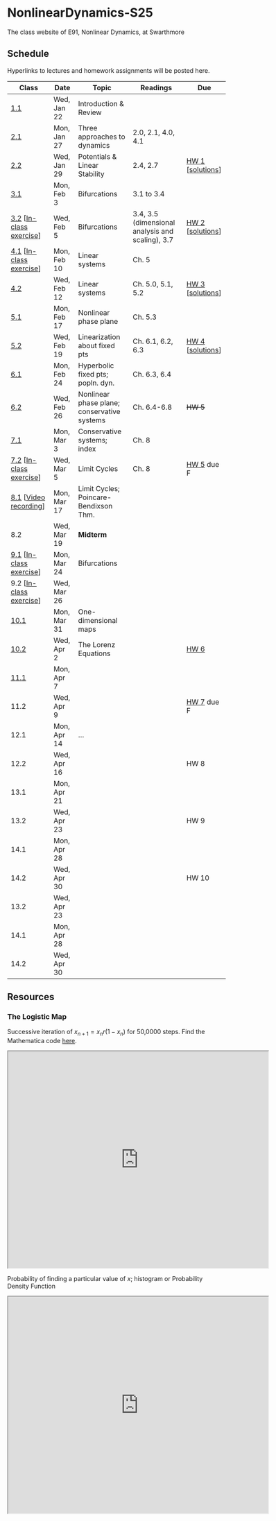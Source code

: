 # NonlinearDynamics-S25
The class website of E91, Nonlinear Dynamics, at Swarthmore

## Schedule

Hyperlinks to lectures and homework assignments will be posted here. 

| **Class**                                                                         | **Date**    | **Topic**                                   | **Readings**                                     | **Due**                                               |
|-----------------------------------------------------------------------------------|-------------|---------------------------------------------|--------------------------------------------------|-------------------------------------------------------|
| [1.1](Lecs/E91.S25.Lec1.pdf)                                                      | Wed, Jan 22 | Introduction & Review                       |                                                  |                                                       |
| [2.1](Lecs/E91.S25.Lec2.pdf)                                                      | Mon, Jan 27 | Three approaches to dynamics                | 2.0, 2.1, 4.0, 4.1                               |                                                       |
| [2.2](Lecs/E91.S25.Lec3.pdf)                                                      | Wed, Jan 29 | Potentials & Linear Stability               | 2.4, 2.7                                         | [HW 1](HW/HW1.pdf) [[solutions](HW/HW1Solutions.pdf)] |
| [3.1](Lecs/E91.S25.Lec4.pdf)                                                      | Mon, Feb 3  | Bifurcations                                | 3.1 to 3.4                                       |                                                       |
| [3.2](Lecs/E91.S25.Lec5.pdf) [[In-class exercise](Exercises/Exercise1.pdf)]       | Wed, Feb 5  | Bifurcations                                | 3.4, 3.5 (dimensional analysis and scaling), 3.7 | [HW 2](HW/HW2.pdf) [[solutions](HW/HW2Solutions.pdf)] |
| [4.1](Lecs/E91.S25.Lec6.pdf)  [[In-class exercise](Exercises/Exercise2.pdf)]      | Mon, Feb 10 | Linear systems                              | Ch. 5                                            |                                                       |
| [4.2](Lecs/E91.S25.Lec7.pdf)                                                      | Wed, Feb 12 | Linear systems                              | Ch. 5.0, 5.1, 5.2                                | [HW 3](HW/HW3.pdf) [[solutions](HW/HW3Solutions.pdf)] |
| [5.1](Lecs/E91.S25.Lec8.pdf)                                                      | Mon, Feb 17 | Nonlinear phase plane                       | Ch. 5.3                                          |                                                       |
| [5.2](Lecs/E91.S25.Lec9.pdf)                                                      | Wed, Feb 19 | Linearization about fixed pts               | Ch. 6.1, 6.2, 6.3                                | [HW 4](HW/HW4.pdf) [[solutions](HW/HW4Solutions.pdf)] |
| [6.1](Lecs/E91.S25.Lec10.pdf)                                                     | Mon, Feb 24 | Hyperbolic fixed pts; popln. dyn.           | Ch. 6.3, 6.4                                     |                                                       |
| [6.2](Lecs/E91.S25.Lec11.pdf)                                                     | Wed, Feb 26 | Nonlinear phase plane; conservative systems | Ch. 6.4-6.8                                      | ~~HW 5~~                                              |
| [7.1](Lecs/E91.S25.Lec12.pdf)                                                     | Mon, Mar 3  | Conservative systems; index                 | Ch. 8                                            |                                                       |
| [7.2](Lecs/E91.S25.Lec13.pdf) [[In-class exercise](Exercises/Exercise3.pdf)]      | Wed, Mar 5  | Limit Cycles                                | Ch. 8                                            | [HW 5](HW/HW5.pdf) due F                              |
| [8.1](Lecs/E91.S25.Lec14.pdf) [[Video recording](https://tinyurl.com/E91March17)] | Mon, Mar 17 | Limit Cycles; Poincare-Bendixson Thm.       |                                                  |                                                       |
| 8.2                                                                               | Wed, Mar 19 | **Midterm**                                 |                                                  |                                                       |
| [9.1](Lecs/E91.S25.Lec15.pdf) [[In-class exercise](Exercises/Exercise4.pdf)]      | Mon, Mar 24 | Bifurcations                                |                                                  |                                                       |
| 9.2 [[In-class exercise](Exercises/Exercise5.pdf)]                                | Wed, Mar 26 |                                             |                                                  |                                                       |
| [10.1](Lecs/E91.S25.Lec16.pdf)                                                    | Mon, Mar 31 | One-dimensional maps                        |                                                  |                                                       |
| [10.2](Lecs/E91.S25.Lec17.pdf)                                                    | Wed, Apr 2  | The Lorenz Equations                        |                                                  | [HW 6](HW/HW6.pdf)                                    |
| [11.1](Lecs/E91.S25.Lec18.pdf)                                                    | Mon, Apr 7  |                                             |                                                  |                                                       |
| 11.2                                                                              | Wed, Apr 9  |                                             |                                                  | [HW 7](HW/HW7.pdf) due F                                                  |
| 12.1                                                                              | Mon, Apr 14 | …                                           |                                                  |                                                       |
| 12.2                                                                              | Wed, Apr 16 |                                             |                                                  | HW 8                                                  |
| 13.1                                                                              | Mon, Apr 21 |                                             |                                                  |                                                       |
| 13.2                                                                              | Wed, Apr 23 |                                             |                                                  | HW 9                                                  |
| 14.1                                                                              | Mon, Apr 28 |                                             |                                                  |                                                       |
| 14.2                                                                              | Wed, Apr 30 |                                             |                                                  | HW 10                                                 |
| 13.2                                                                              | Wed, Apr 23 |                                             |                                                  |                                                       |
| 14.1                                                                              | Mon, Apr 28 |                                             |                                                  |                                                       |
| 14.2                                                                              | Wed, Apr 30 |                                             |                                                  |                                                       |


## Resources

### The Logistic Map
Successive iteration of $x_{n+1} = x_n r (1-x_n)$ for 50,0000 steps. Find the Mathematica code [here](Resources/LogisticMap_xvsn.nb).

<iframe src="https://www.wolframcloud.com/obj/a6fd182a-07de-4bfc-aac1-00d2bd25e5c7?_embed=iframe" width="600" height="500"></iframe>


Probability of finding a particular value of $x$; histogram or Probability Density Function

<iframe src="https://www.wolframcloud.com/obj/17a14ce7-adc6-42bc-90f5-edeb8e66ab04?_embed=iframe" width="600" height="500"></iframe>
